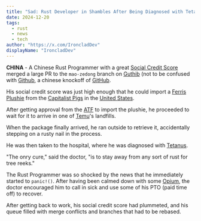 ```yaml
---
title: "Sad: Rust Developer in Shambles After Being Diagnosed with Tetanus"
date: 2024-12-20
tags: 
  - rust
  - news
  - tech
author: "https://x.com/IroncladDev"
displayName: "IroncladDev"
---
```


**CHINA** - A Chinese Rust Programmer with a great [Social Credit Score](https://en.wikipedia.org/wiki/Social_Credit_System) merged a large PR to the `mao-zedong` branch on [Guthib](https://guthib.com) (not to be confused with [Github](https://github.com), a chinese knockoff of [GitHub](https://github.com).

His social credit score was just high enough that he could import a [Ferris Plushie](https://www.rustacean.net/) from the [Capitalist Pigs](https://uncyclopedia.com/wiki/Capitalism) in the [United States](https://uncyclopedia.com/wiki/Soviet_Union).

After getting approval from the [ATF](https://uncyclopedia.com/wiki/Bureau_of_Alcohol,_Tobacco,_Firearms_and_Explosives) to import the plushie, he proceeded to wait for it to arrive in one of [Temu](https://en.wikipedia.org/wiki/Temu)'s landfills.

When the package finally arrived, he ran outside to retrieve it, accidentally stepping on a rusty nail in the process.

He was then taken to the hospital, where he was diagnosed with [Tetanus](https://en.wikipedia.org/wiki/Tetanus).

"The onry cure," said the doctor, "is to stay away from any sort of rust for tree reeks."

The Rust Programmer was so shocked by the news that he immediately started to `panic!()`. After having been calmed down with some [Opium](https://uncyclopedia.com/wiki/Opium), the doctor encouraged him to call in sick and use some of his PTO (paid time off) to recover.

After getting back to work, his social credit score had plummeted, and his queue filled with merge conflicts and branches that had to be rebased.
